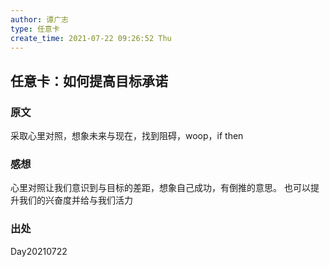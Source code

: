 ```yaml
---
author: 谭广志
type: 任意卡
create_time: 2021-07-22 09:26:52 Thu
---
```



## 任意卡：如何提高目标承诺
### 原文
采取心里对照，想象未来与现在，找到阻碍，woop，if then

### 感想
心里对照让我们意识到与目标的差距，想象自己成功，有倒推的意思。
也可以提升我们的兴奋度并给与我们活力

### 出处


Day20210722











































